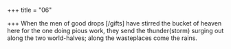 +++
title = "06"

+++
When the men of good drops [/gifts] have stirred the bucket of heaven  here for the one doing pious work,
they send the thunder(storm) surging out along the two world-halves;  along the wasteplaces come the rains.
